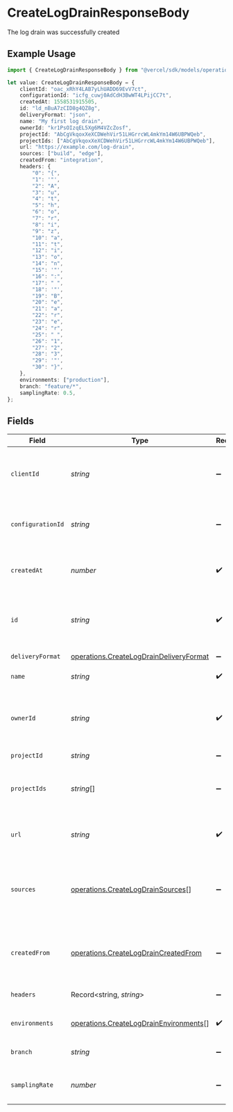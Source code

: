 # CreateLogDrainResponseBody

The log drain was successfully created

## Example Usage

```typescript
import { CreateLogDrainResponseBody } from "@vercel/sdk/models/operations";

let value: CreateLogDrainResponseBody = {
    clientId: "oac_xRhY4LAB7yLhUADD69EvV7ct",
    configurationId: "icfg_cuwj0AdCdH3BwWT4LPijCC7t",
    createdAt: 1558531915505,
    id: "ld_nBuA7zCID8g4QZ8g",
    deliveryFormat: "json",
    name: "My first log drain",
    ownerId: "kr1PsOIzqEL5Xg6M4VZcZosf",
    projectId: "AbCgVkqoxXeXCDWehVir51LHGrrcWL4mkYm14W6UBPWQeb",
    projectIds: ["AbCgVkqoxXeXCDWehVir51LHGrrcWL4mkYm14W6UBPWQeb"],
    url: "https://example.com/log-drain",
    sources: ["build", "edge"],
    createdFrom: "integration",
    headers: {
        "0": "{",
        "1": '"',
        "2": "A",
        "3": "u",
        "4": "t",
        "5": "h",
        "6": "o",
        "7": "r",
        "8": "i",
        "9": "z",
        "10": "a",
        "11": "t",
        "12": "i",
        "13": "o",
        "14": "n",
        "15": '"',
        "16": ":",
        "17": " ",
        "18": '"',
        "19": "B",
        "20": "e",
        "21": "a",
        "22": "r",
        "23": "e",
        "24": "r",
        "25": " ",
        "26": "1",
        "27": "2",
        "28": "3",
        "29": '"',
        "30": "}",
    },
    environments: ["production"],
    branch: "feature/*",
    samplingRate: 0.5,
};
```

## Fields

| Field                                                                                              | Type                                                                                               | Required                                                                                           | Description                                                                                        | Example                                                                                            |
| -------------------------------------------------------------------------------------------------- | -------------------------------------------------------------------------------------------------- | -------------------------------------------------------------------------------------------------- | -------------------------------------------------------------------------------------------------- | -------------------------------------------------------------------------------------------------- |
| `clientId`                                                                                         | *string*                                                                                           | :heavy_minus_sign:                                                                                 | The oauth2 client application id that created this log drain                                       | oac_xRhY4LAB7yLhUADD69EvV7ct                                                                       |
| `configurationId`                                                                                  | *string*                                                                                           | :heavy_minus_sign:                                                                                 | The client configuration this log drain was created with                                           | icfg_cuwj0AdCdH3BwWT4LPijCC7t                                                                      |
| `createdAt`                                                                                        | *number*                                                                                           | :heavy_check_mark:                                                                                 | A timestamp that tells you when the log drain was created                                          | 1558531915505                                                                                      |
| `id`                                                                                               | *string*                                                                                           | :heavy_check_mark:                                                                                 | The unique identifier of the log drain. Always prefixed with `ld_`                                 | ld_nBuA7zCID8g4QZ8g                                                                                |
| `deliveryFormat`                                                                                   | [operations.CreateLogDrainDeliveryFormat](../../models/operations/createlogdraindeliveryformat.md) | :heavy_minus_sign:                                                                                 | The delivery log format                                                                            | json                                                                                               |
| `name`                                                                                             | *string*                                                                                           | :heavy_check_mark:                                                                                 | The name of the log drain                                                                          | My first log drain                                                                                 |
| `ownerId`                                                                                          | *string*                                                                                           | :heavy_check_mark:                                                                                 | The identifier of the team or user whose events will trigger the log drain                         | kr1PsOIzqEL5Xg6M4VZcZosf                                                                           |
| `projectId`                                                                                        | *string*                                                                                           | :heavy_minus_sign:                                                                                 | N/A                                                                                                | AbCgVkqoxXeXCDWehVir51LHGrrcWL4mkYm14W6UBPWQeb                                                     |
| `projectIds`                                                                                       | *string*[]                                                                                         | :heavy_minus_sign:                                                                                 | The identifier of the projects this log drain is associated with                                   | AbCgVkqoxXeXCDWehVir51LHGrrcWL4mkYm14W6UBPWQeb                                                     |
| `url`                                                                                              | *string*                                                                                           | :heavy_check_mark:                                                                                 | The URL to call when logs are generated                                                            | https://example.com/log-drain                                                                      |
| `sources`                                                                                          | [operations.CreateLogDrainSources](../../models/operations/createlogdrainsources.md)[]             | :heavy_minus_sign:                                                                                 | The sources from which logs are currently being delivered to this log drain.                       | [<br/>"build",<br/>"edge"<br/>]                                                                    |
| `createdFrom`                                                                                      | [operations.CreateLogDrainCreatedFrom](../../models/operations/createlogdraincreatedfrom.md)       | :heavy_minus_sign:                                                                                 | Whether the log drain was created by an integration or by a user                                   | integration                                                                                        |
| `headers`                                                                                          | Record<string, *string*>                                                                           | :heavy_minus_sign:                                                                                 | The headers to send with the request                                                               | {"Authorization": "Bearer 123"}                                                                    |
| `environments`                                                                                     | [operations.CreateLogDrainEnvironments](../../models/operations/createlogdrainenvironments.md)[]   | :heavy_check_mark:                                                                                 | The environment of log drain                                                                       | [<br/>"production"<br/>]                                                                           |
| `branch`                                                                                           | *string*                                                                                           | :heavy_minus_sign:                                                                                 | The branch regexp of log drain                                                                     | feature/*                                                                                          |
| `samplingRate`                                                                                     | *number*                                                                                           | :heavy_minus_sign:                                                                                 | The sampling rate of log drain                                                                     | 0.5                                                                                                |